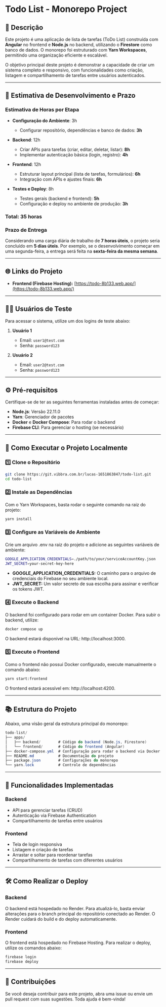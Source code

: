 # Todo List - Monorepo Project

## 📝 **Descrição**
Este projeto é uma aplicação de lista de tarefas (ToDo List) construída com **Angular** no frontend e **Node.js** no backend, utilizando o **Firestore** como banco de dados. O monorepo foi estruturado com **Yarn Workspaces**, permitindo uma organização eficiente e escalável. 

O objetivo principal deste projeto é demonstrar a capacidade de criar um sistema completo e responsivo, com funcionalidades como criação, listagem e compartilhamento de tarefas entre usuários autenticados.

---

## 🌟 **Estimativa de Desenvolvimento e Prazo**

### **Estimativa de Horas por Etapa**
- **Configuração do Ambiente**: 3h  
  - Configurar repositório, dependências e banco de dados: **3h**  

- **Backend**: 12h  
  - Criar APIs para tarefas (criar, editar, deletar, listar): **8h**  
  - Implementar autenticação básica (login, registro): **4h**  

- **Frontend**: 12h  
  - Estruturar layout principal (lista de tarefas, formulários): **6h**  
  - Integração com APIs e ajustes finais: **6h**  

- **Testes e Deploy**: 8h  
  - Testes gerais (backend e frontend): **5h**  
  - Configuração e deploy no ambiente de produção: **3h**  

### **Total**: **35 horas**

### **Prazo de Entrega**
Considerando uma carga diária de trabalho de **7 horas úteis**, o projeto seria concluído em **5 dias úteis**. Por exemplo, se o desenvolvimento começar em uma segunda-feira, a entrega será feita na **sexta-feira da mesma semana**.  

---

## 🌐 **Links do Projeto**
- **Frontend (Firebase Hosting):** [https://todo-8b133.web.app/](https://todo-8b133.web.app/)

---

## 🧑‍💻 **Usuários de Teste**
Para acessar o sistema, utilize um dos logins de teste abaixo:

1. **Usuário 1**  
   - Email: `user1@test.com`  
   - Senha: `password123`

2. **Usuário 2**  
   - Email: `user2@test.com`  
   - Senha: `password123`

---

## ⚙️ **Pré-requisitos**
Certifique-se de ter as seguintes ferramentas instaladas antes de começar:
- **Node.js**: Versão 22.11.0
- **Yarn**: Gerenciador de pacotes
- **Docker** e **Docker Compose**: Para rodar o backend
- **Firebase CLI**: Para gerenciar o hosting (se necessário)

---

## 🚀 **Como Executar o Projeto Localmente**

### 1️⃣ **Clone o Repositório**
```bash
git clone https://git.vibbra.com.br/lucas-1651863847/todo-list.git
cd todo-list
```

### 2️⃣ Instale as Dependências
Com o Yarn Workspaces, basta rodar o seguinte comando na raiz do projeto:

```bash
yarn install
```

### 3️⃣ Configure as Variáveis de Ambiente
Crie um arquivo .env na raiz do projeto e adicione as seguintes variáveis de ambiente:

```bash
GOOGLE_APPLICATION_CREDENTIALS=./path/to/your/serviceAccountKey.json
JWT_SECRET=your-secret-key-here
```

* **GOOGLE_APPLICATION_CREDENTIALS:** O caminho para o arquivo de credenciais do Firebase no seu ambiente local.
* **JWT_SECRET:** Um valor secreto de sua escolha para assinar e verificar os tokens JWT.

### 4️⃣ Execute o Backend
O backend foi configurado para rodar em um container Docker. Para subir o backend, utilize:

```bash
docker compose up
```

O backend estará disponível na URL: http://localhost:3000.

### 5️⃣ Execute o Frontend
Como o frontend não possui Docker configurado, execute manualmente o comando abaixo:

```bash
yarn start:frontend
```
O frontend estará acessível em: http://localhost:4200.

---

## 📚 Estrutura do Projeto
Abaixo, uma visão geral da estrutura principal do monorepo:

```csharp
todo-list/
├── apps/
│   ├── backend/        # Código do backend (Node.js, Firestore)
│   └── frontend/       # Código do frontend (Angular)
├── docker-compose.yml  # Configuração para rodar o backend via Docker
├── README.md           # Documentação do projeto
├── package.json        # Configurações do monorepo
└── yarn.lock           # Controle de dependências
```

--- 

## 🔑 Funcionalidades Implementadas
### Backend
* API para gerenciar tarefas (CRUD)
* Autenticação via Firebase Authentication
* Compartilhamento de tarefas entre usuários

### Frontend
* Tela de login responsiva
* Listagem e criação de tarefas
* Arrastar e soltar para reordenar tarefas
* Compartilhamento de tarefas com diferentes usuários

---

## 🛠️ Como Realizar o Deploy
### Backend
O backend está hospedado no Render. Para atualizá-lo, basta enviar alterações para o branch principal do repositório conectado ao Render. 
O Render cuidará do build e do deploy automaticamente.

### Frontend
O frontend está hospedado no Firebase Hosting. Para realizar o deploy, utilize os comandos abaixo:

```bash
firebase login
firebase deploy
```

---

## 🤝 Contribuições
Se você deseja contribuir para este projeto, abra uma issue ou envie um pull request com suas sugestões. Toda ajuda é bem-vinda!
